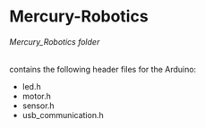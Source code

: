 # Mercury-Robotics

###### Mercury_Robotics folder 
contains the following header files for the Arduino:
- led.h
- motor.h
- sensor.h
- usb_communication.h
